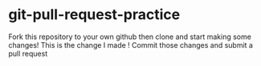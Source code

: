 # git-pull-request-practice

Fork this repository to your own github then clone and start making some changes!
This is the change I made ! 
Commit those changes and submit a pull request
